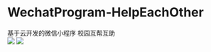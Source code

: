 # WechatProgram-HelpEachOther
基于云开发的微信小程序 校园互帮互助  
![](https://cdn.jsdelivr.net/gh/linhgf/PicGo/img/WeChatProgram20210331091209.gif)
![](https://cdn.jsdelivr.net/gh/linhgf/PicGo/img/20210331092433.gif)
